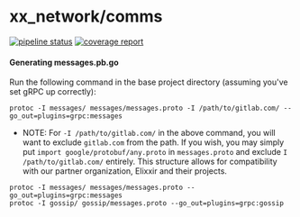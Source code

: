 # xx_network/comms

[![pipeline status](https://gitlab.com/xx_network/comms/badges/master/pipeline.svg)](https://gitlab.com/xx_network/comms/commits/master)
[![coverage report](https://gitlab.com/xx_network/comms/badges/master/coverage.svg)](https://gitlab.com/xx_network/comms/commits/master)

#### Generating messages.pb.go


Run the following command in the base project directory
(assuming you've set gRPC up correctly):

```
protoc -I messages/ messages/messages.proto -I /path/to/gitlab.com/ --go_out=plugins=grpc:messages
```

* NOTE: For `-I /path/to/gitlab.com/` in the above command, you will want to exclude 
`gitlab.com` from the path. If you wish, you may simply put 
`import google/protobuf/any.proto` in `messages.proto` and exclude `I /path/to/gitlab.com/` entirely.
This structure allows for compatibility with our partner organization, Elixxir and their projects.

```
protoc -I messages/ messages/messages.proto --go_out=plugins=grpc:messages
protoc -I gossip/ gossip/messages.proto --go_out=plugins=grpc:gossip
```
